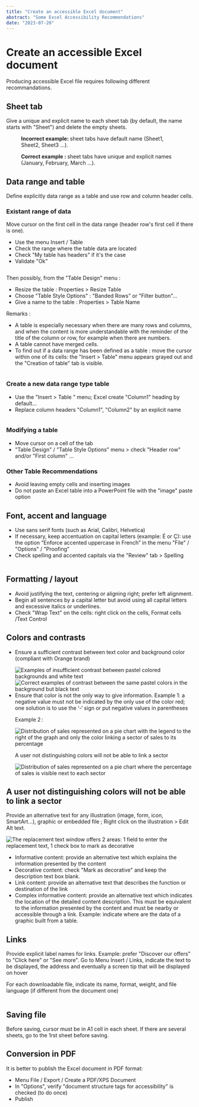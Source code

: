 ```yaml
---
title: "Create an accessible Excel document"
abstract: "Some Excel Accessibility Recommendations"
date: "2023-07-20"
---
```


# Create an accessible Excel document

Producing accessible Excel file requires following different recommandations.

## Sheet tab

Give a unique and explicit name to each sheet tab (by default, the name starts with "Sheet") and delete the empty sheets.
<figure>
    <img src="/en/content-and-communication/images/excel_feuille_wrong.png" alt="" class="img-fluid my-2" />
    <figcaption>
        <strong>Incorrect example: </strong> sheet tabs have default name (Sheet1, Sheet2, Sheet3 ...).
    </figcation>
</figure>

<figure>
    <img src="/en/content-and-communication/images/excel_feuille_valid.png" alt="" class="img-fluid my-2" />
    <figcaption>
        <strong>Correct example : </strong> sheet tabs have unique and explicit names (January, February, March ...).
    </figcation>
</figure>

## Data range and table

Define explicitly data range as a table and use row and column header cells.

### Existant range of data

Move cursor on the first cell in the data range (header row's first cell if there is one).

<ul>
    <li>Use the menu Insert / Table</li>
    <li>Check the range where the table data are located</li>
    <li>Check "My table has headers" if it's the case</li>
    <li>Validate "Ok"</li>
</ul>

<img src="/en/content-and-communication/images/excel_tableau.png" alt="" class="img-fluid my-2" />

Then possibly, from the "Table Design" menu :

<ul>
    <li>Resize the table : Properties > Resize Table</li>
    <li>Choose "Table Style Options" : "Banded Rows" or "Filter button"...</li>
    <li>Give a name to the table : Properties > Table Name</li>
</ul>

Remarks :

<ul>
    <li>A table is especially necessary when there are many rows and columns, and when the content is more understandable with the reminder of the title of the column or row, for example when there are numbers.</li>
    <li>A table cannot have merged cells.</li>
    <li>To find out if a data range has been defined as a table : move the cursor within one of its cells: the "Insert > Table" menu appears grayed out and the "Creation of table" tab is visible.</li>
</ul>

<img src="/en/content-and-communication/images/excel_tableau2.png" alt="" class="img-fluid my-2" />

### Create a new data range type table  

<ul>
    <li>Use the "Insert > Table " menu; Excel create "Column1" heading by default...</li>
    <li>Replace column headers "Column1", "Column2" by an explicit name</li>
</ul>

<img src="/en/content-and-communication/images/excel_tableau3.png" alt="" class="img-fluid my-2" />

### Modifying a table

<ul>
    <li>Move cursor on a cell of the tab</li>
    <li>"Table Design" / "Table Style Options" menu > check "Header row" and/or "First column" ...</li>
</ul>

### Other Table Recommendations 

<ul>
    <li>Avoid leaving empty cells and inserting images </li>
    <li>Do not paste an Excel table into a PowerPoint file with the "image" paste option </li>
</ul>

## Font, accent and language

<ul>
    <li>Use sans serif fonts (such as Arial, Calibri, Helvetica) </li>
    <li>If necessary, keep accentuation on capital letters (example: É or Ç): use the option “Enforce accented uppercase in French” in the menu "File" / "Options" / "Proofing"</li>
    <li>Check spelling and accented capitals via the "Review" tab > Spelling </li>
</ul>

<img src="/en/content-and-communication/images/excel_police.png" alt="" class="img-fluid my-2" />

## Formatting / layout

<ul>
    <li>Avoid justifying the text, centering or aligning right; prefer left alignment. </li>
    <li>Begin all sentences by a capital letter but avoid using all capital letters and excessive italics or underlines. </li>
    <li>Check "Wrap Text" on the cells: right click on the cells, Format cells /Text Control </li>
</ul>

## Colors and contrasts

<ul>
<li>

Ensure a sufficient contrast between text color and background color (compliant with Orange brand) 

<img src="/en/content-and-communication/images/excel_couleur.png" alt="Examples of insufficient contrast between pastel colored backgrounds and white text" class="img-fluid my-2" />

<img src="/en/content-and-communication/images/excel_couleur2.png" alt="Correct examples of contrast between the same pastel colors in the background but black text" class="img-fluid my-2" />
</li>
<li>
Ensure that color is not the only way to give information.  
Example 1: a negative value must not be indicated by the only use of the color red; one solution is to use the ‘-‘ sign or put negative values ​​in parentheses

<img src="/en/content-and-communication/images/excel_couleur3.png" alt="" class="img-fluid my-2" />

Example 2 : 

<img src="/en/content-and-communication/images/excel_couleur4.png" alt="Distribution of sales represented on a pie chart with the legend to the right of the graph and only the color linking a sector of sales to its percentage" class="img-fluid my-2" />

A user not distinguishing colors will not be able to link a sector

<img src="/en/content-and-communication/images/excel_couleur5.png" alt="Distribution of sales represented on a pie chart where the percentage of sales is visible next to each sector" class="img-fluid my-2" />
</li>
</ul>

## A user not distinguishing colors will not be able to link a sector

Provide an alternative text for any illustration (image, form, icon, SmartArt...), graphic or embedded file ; Right click on the illustration > Edit Alt text. 

<img src="/en/content-and-communication/images/excel_image.png" alt="The replacement text window offers 2 areas: 1 field to enter the replacement text, 1 check box to mark as decorative" class="img-fluid my-2" />

<ul>
    <li>Informative content: provide an alternative text which explains the information presented by the content </li>
    <li>Decorative content: check "Mark as decorative" and keep the description text box blank. </li>
    <li>Link content: provide an alternative text that describes the function or destination of the link </li>
    <li>Complex informative content: provide an alternative text which indicates the location of the detailed content description. This must be equivalent to the information presented by the content and must be nearby or accessible through a link. Example: indicate where are the data of a graphic built from a table.</li>
</ul>

## Links 

Provide explicit label names for links. Example: prefer "Discover our offers" to "Click here" or "See more". Go to Menu Insert / Links, indicate the text to be displayed, the address and eventually a screen tip that will be displayed on hover 

For each downloadable file, indicate its name, format, weight, and file language (if different from the document one) 

<img src="/en/content-and-communication/images/excel_lien.png" alt="" class="img-fluid my-2" />

## Saving file

Before saving, cursor must be in A1 cell in each sheet. If there are several sheets, go to the 1rst sheet before saving.

## Conversion in PDF

It is better to publish the Excel document in PDF format: 

<ul>
    <li>Menu File / Export / Create a PDF/XPS Document </li>
    <li>In "Options", verify "document structure tags for accessibility" is checked  (to do once) </li>
    <li>Publish</li>
</ul>
